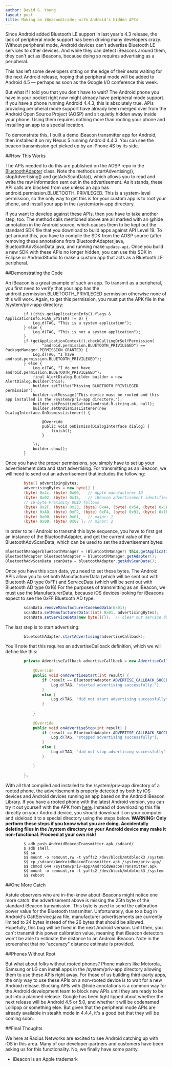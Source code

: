 ```yaml
---
author: David G. Young
layout: post
title: Making an iBeacon&trade; with Android's hidden APIs
---
```


Since Android added Bluetooth LE support in last year's 4.3 release, the lack of peripheral mode support has been driving many developers crazy.   Without peripheral mode, Android devices can't advertise Bluetooth LE services to other devices.  And while they can detect iBeacons around them, they can't act as iBeacons, because doing so requires advertising as a peripheral. 

This has left some developers sitting on the edge of their seats waiting for the next Android release, hoping that peripheral mode will be added to Android 4.5 — perhaps as soon as the Google I/O conference this week.

But what if I told you that you don't have to wait?  The Android phone you have in your pocket right now might already have peripheral mode support.  If you have a phone running Android 4.4.3, this is absolutely true.  APIs providing peripheral mode support have already been merged over from the Android Open Source Project (AOSP) and sit quietly hidden away inside your phone.  Using them requires nothing more than rooting your phone and installing an app to a special location.

To demonstrate this, I built a demo iBeacon transmitter app for Android, then installed it on my Nexus 5 running Android 4.4.3.  You can see the beacon transmission get picked up by an iPhone 4S by its side.



##How This Works

The APIs needed to do this are published on the AOSP repo in the [BluetoothAdapter](https://github.com/android/platform_frameworks_base/blob/master/core/java/android/bluetooth/BluetoothAdapter.java) class.    Note the methods startAdvertising(), stopAdvertising() and getAdvScanData(), which allows you to read and write the raw information sent out in the advertisement.   As it stands, these API calls are blocked from use unless an app has android.permission.BLUETOOTH_PRIVILEGED.  This is a system-level permission, so the only way to get this is for your custom app is to root your phone, and install your app in the /system/priv-app directory. 

If you want to develop against these APIs, then you have to take another step, too.  The method calls mentioned above are all marked with an @hide annotation in the Android source, which causes them to be kept out the standard SDK file that you download to build apps against API Level 19.  To get around this, you have to compile the SDK from the AOSP source (after removing these annotations from BluetoothAdapter.java,  BluetoothAdvScanData.java, and running make `update-api`.  Once you build a new SDK with these APIs no longer hidden, you can use this SDK in Eclipse or AndroidStudio to make a custom app that acts as a Bluetooth LE peripheral.

##Demonstrating the Code

An iBeacon is a great example of such an app.  To transmit as a peripheral, you first need to verify that your app has the android.permission.BLUETOOTH_PRIVILEGED permission otherwise none of this will work.  Again, to get this permission, you must put the APK file in the /system/priv-app directory:

```javas
		if ((this.getApplicationInfo().flags & ApplicationInfo.FLAG_SYSTEM) != 0) {
			Log.d(TAG, "This is a system application");
		} else {
			Log.d(TAG, "This is not a system application");
		}
		if (getApplicationContext().checkCallingOrSelfPermission(
				"android.permission.BLUETOOTH_PRIVILEGED") == PackageManager.PERMISSION_GRANTED) {
			Log.d(TAG, "I have android.permission.BLUETOOTH_PRIVILEGED");
		} else {
			Log.e(TAG, "I do not have android.permission.BLUETOOTH_PRIVILEGED");
			final AlertDialog.Builder builder = new AlertDialog.Builder(this);
			builder.setTitle("Missing BLUETOOTH_PRIVILEGED permission");
			builder.setMessage("This device must be rooted and this app installed in the /system/priv-app directory.");
			builder.setPositiveButton(android.R.string.ok, null);
			builder.setOnDismissListener(new DialogInterface.OnDismissListener() {

				@Override
				public void onDismiss(DialogInterface dialog) {
					finish();
				}

			});
			builder.show();
		}
```

Once you have the proper permissions, you simply have to set up your advertisement data and start advertising.  For transmitting as an iBeacon, we will need to send out an advertisement that includes the following:

```java
		byte[] advertisingBytes;
		advertisingBytes = new byte[] { 
		(byte) 0x4c, (byte) 0x00,   // Apple manufacturer ID
		(byte) 0x02, (byte) 0x15,   // iBeacon advertisement identifier
		// 16-byte Proximity UUID follows  
		(byte) 0x2F, (byte) 0x23, (byte) 0x44, (byte) 0x54, (byte) 0xCF, (byte) 0x6D, (byte) 0x4a, (byte) 0x0F,
		(byte) 0xAD, (byte) 0xF2, (byte) 0xF4, (byte) 0x91, (byte) 0x1B, (byte) 0xA9, (byte) 0xFF, (byte) 0xA6,
		(byte) 0x00, (byte) 0x01,   // major: 1
		(byte) 0x00, (byte) 0x02 }; // minor: 2
```

In order to tell Android to transmit this byte sequence, you have to first get an instance of the BluetoothAdapter, and get the current value of the BluetoothAdvScanData, which can be used to set the advertisement bytes: 

```java
BluetoothManagerbluetoothManager = (BluetoothManager) this.getApplicationContext().getSystemService(Context.BLUETOOTH_SERVICE);
BluetoothAdapter bluetoothAdapter = bluetoothManager.getAdapter();		
BluetoothAdvScanData scanData = bluetoothAdapter.getAdvScanData();		
```
Once you have this scan data, you need to set these bytes.  The Android APIs allow you to set both ManufacturerData (which will be sent out with Bluetooth AD type 0xFF) and ServiceData (which will be sent out with Bluetooth AD type 0x16)  For the purposes of transmitting as an iBeacon, we must use the ManufacturerData, because iOS devices looking for iBeacons expect to see the 0xFF Bluetooth AD type.

```java
		scanData.removeManufacturerCodeAndData(0x01);
		scanData.setManufacturerData((int) 0x01, advertisingBytes);
		scanData.setServiceData(new byte[]{});	// clear out service data.  
```

The last step is to start advertising:

```java
		bluetoothAdapter.startAdvertising(advertiseCallback);	
```

You'll note that this requires an advertiseCallback definition, which we will define like this:

```java
		private AdvertiseCallback advertiseCallback = new AdvertiseCallback() {
	
			@Override
			public void onAdvertiseStart(int result) {
				if (result == BluetoothAdapter.ADVERTISE_CALLBACK_SUCCESS) {
					Log.d(TAG, "started advertising successfully.");					
				}
				else {
					Log.d(TAG, "did not start advertising successfully");
				}
				
			}	
	
			@Override
			public void onAdvertiseStop(int result) {
				if (result == BluetoothAdapter.ADVERTISE_CALLBACK_SUCCESS) {
					Log.d(TAG, "stopped advertising successfully");
				}
				else {
					Log.d(TAG, "did not stop advertising successfully");
				}
				
			}
   	 	
		};
```

With all that compiled and installed to the /system/priv-app directory of a rooted phone, the advertisement is properly detected by both by iOS devices and Android devices running an app based on the Android iBeacon Library.  If you have a rooted phone with the latest Android version, you can try it out yourself with the APK from [here](https://account.radiusnetworks.com/orders/new?sku=26).  Instead of downloading this file directly on your Android device, you should download it on your computer and sideload it to a special directory
using the steps below.  **WARNING:  Only perform these steps if you know what you are doing.  Accidentally deleting files in the /system directory on your Android device may make it non-functional.  Proceed at your own risk!**

```
		$ adb push AndroidBeaconTransmitter.apk /sdcard/
		$ adb shell
		$$ su
		$$ mount -o remount,rw -t yaffs2 /dev/block/mtdblock3 /system
		$$ cp /sdcard/AndroidBeaconTransmitter.apk /system/priv-app/
		$$ chmod 644 /system/priv-app/AndroidBeaconTransmitter.apk 
		$$ mount -o remount,ro -t yaffs2 /dev/block/mtdblock3 /system
		$$ reboot
```

##One More Catch

Astute observers who are in-the-know about iBeacons might notice one more catch:  the advertisement above is missing the 25th byte of the standard iBeacon transmission.  This byte is used to send the calibration power value for the Bluetooth transmitter.  Unfortunately, due to a bug in Android's GattService.java file, manufacturer advertisements are currently limited to 24 bytes instead of the 26 bytes that should be allowed.  Hopefully, this bug will be fixed in the next Android version.  Until then, you can't transmit this power calibration value, meaning that iBeacon detectors won't be able to estimate the distance to an Android iBeacon.  Note in the screenshot that no “accuracy” distance estimate is provided.

##Phones Without Root

But what about folks without rooted phones?  Phone makers like Motorola, Samsung or LG can install apps in the /system/priv-app directory allowing them to use these APIs right away.  For those of us building third-party apps, the only way to use these APIs on a non-rooted device is to wait for a new Android release.  Blocking APIs with @hide annotations is a common way for the Android development team to block new APIs until they are ready to be put into a planned release.  Google has been tight lipped about whether the next release will be Android 4.5 or 5.0, and whether it will be codenamed Lollipop or something else.  But given that the peripheral mode APIs are already available in stealth mode in 4.4.4, it's a good bet that they will be coming soon.

##Final Thoughts

We here at Radius Networks are excited to see Android catching up with iOS in this area.  Many of our developer-partners and customers have been asking us for this functionality.  No, we finally have some parity.

* iBeacon is an Apple trademark

